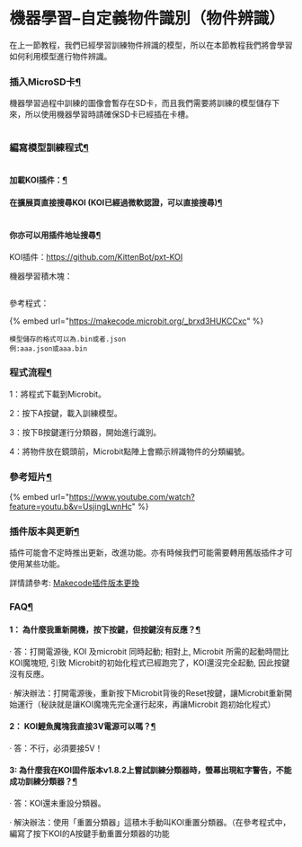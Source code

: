# 機器學習–自定義物件識別（物件辨識）

在上一節教程，我們已經學習訓練物件辨識的模型，所以在本節教程我們將會學習如何利用模型進行物件辨識。

### 插入MicroSD卡[¶](broken-reference)

機器學習過程中訓練的圖像會暫存在SD卡，而且我們需要將訓練的模型儲存下來，所以使用機器學習時請確保SD卡已經插在卡槽。

<figure><img src="https://kittenbothk.readthedocs.io/en/latest/_images/022.png" alt=""><figcaption></figcaption></figure>

### 編寫模型訓練程式[¶](broken-reference)

<figure><img src="https://kittenbothk.readthedocs.io/en/latest/_images/mcbanner.png" alt=""><figcaption></figcaption></figure>

#### 加載KOI插件：[¶](broken-reference)

#### 在擴展頁直接搜尋KOI (KOI已經過微軟認證，可以直接搜尋)[¶](broken-reference)

<figure><img src="https://kittenbothk.readthedocs.io/en/latest/_images/koi_search.png" alt=""><figcaption></figcaption></figure>

#### 你亦可以用插件地址搜尋[¶](broken-reference)

KOI插件：https://github.com/KittenBot/pxt-KOI

機器學習積木塊：

<figure><img src="https://kittenbothk.readthedocs.io/en/latest/_images/8.png" alt=""><figcaption></figcaption></figure>

參考程式：

{% embed url="https://makecode.microbit.org/_brxd3HUKCCxc" %}

```
模型儲存的格式可以為.bin或者.json
例:aaa.json或aaa.bin
```

### 程式流程[¶](broken-reference)

1：將程式下載到Microbit。

2：按下A按鍵，載入訓練模型。

3：按下B按鍵運行分類器，開始進行識別。

4：將物件放在鏡頭前，Microbit點陣上會顯示辨識物件的分類編號。

### 參考短片[¶](broken-reference)

{% embed url="https://www.youtube.com/watch?feature=youtu.b&v=UsjingLwnHc" %}

### 插件版本與更新[¶](broken-reference)

插件可能會不定時推出更新，改進功能。亦有時候我們可能需要轉用舊版插件才可使用某些功能。

詳情請參考: [Makecode插件版本更換](../../../programmingplatforms/makecode/makecodeextupdate.md)

### FAQ[¶](broken-reference)

#### 1： 為什麼我重新開機，按下按鍵，但按鍵沒有反應？[¶](broken-reference)

· 答：打開電源後, KOI 及microbit 同時起動; 相對上, Microbit 所需的起動時間比KOI魔塊短, 引致 Microbit的初始化程式已經跑完了，KOI還沒完全起動, 因此按鍵沒有反應。

· 解決辦法：打開電源後，重新按下Microbit背後的Reset按鍵，讓Microbit重新開始運行（秘訣就是讓KOI魔塊先完全運行起來，再讓Microbit 跑初始化程式）

#### 2： KOI鯉魚魔塊我直接3V電源可以嗎？[¶](broken-reference)

· 答：不行，必須要接5V！

#### 3: 為什麼我在KOI固件版本v1.8.2上嘗試訓練分類器時，螢幕出現紅字警告，不能成功訓練分類器？[¶](broken-reference)

· 答：KOI還未重設分類器。

· 解決辦法：使用「重置分類器」這積木手動叫KOI重置分類器。（在參考程式中，編寫了按下KOI的A按鍵手動重置分類器的功能
